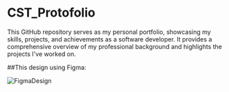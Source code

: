 # CST_Protofolio
This GitHub repository serves as my personal portfolio, showcasing my skills, projects, and achievements as a software developer. It provides a comprehensive overview of my professional background and highlights the projects I've worked on.


##This design using Figma: 


![FigmaDesign](https://github.com/AhmedHamdiy/CST_Protofolio/assets/111378492/ed069301-fd82-43f3-9c84-cf07a434e76d)
